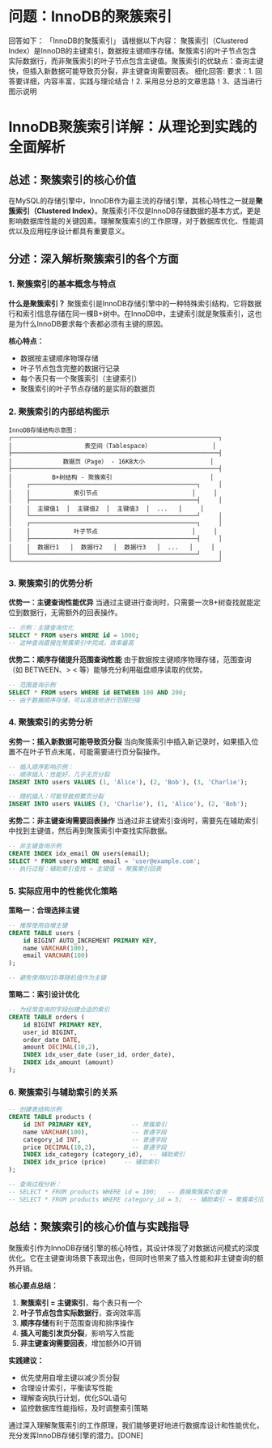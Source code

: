# 问题：InnoDB的聚簇索引
回答如下：
「InnoDB的聚簇索引」 请根据以下内容：
聚簇索引（Clustered Index）是InnoDB的主键索引，数据按主键顺序存储。聚簇索引的叶子节点包含实际数据行，而非聚簇索引的叶子节点包含主键值。聚簇索引的优缺点：查询主键快，但插入新数据可能导致页分裂，非主键查询需要回表。
 细化回答: 
 要求：1. 回答要详细，内容丰富，实践与理论结合！2. 采用总分总的文章思路！3、适当进行图示说明
# InnoDB聚簇索引详解：从理论到实践的全面解析

## 总述：聚簇索引的核心价值

在MySQL的存储引擎中，InnoDB作为最主流的存储引擎，其核心特性之一就是**聚簇索引（Clustered Index）**。聚簇索引不仅是InnoDB存储数据的基本方式，更是影响数据库性能的关键因素。理解聚簇索引的工作原理，对于数据库优化、性能调优以及应用程序设计都具有重要意义。

## 分述：深入解析聚簇索引的各个方面

### 1. 聚簇索引的基本概念与特点

**什么是聚簇索引？**
聚簇索引是InnoDB存储引擎中的一种特殊索引结构，它将数据行和索引信息存储在同一棵B+树中。在InnoDB中，主键索引就是聚簇索引，这也是为什么InnoDB要求每个表都必须有主键的原因。

**核心特点：**
- 数据按主键顺序物理存储
- 叶子节点包含完整的数据行记录
- 每个表只有一个聚簇索引（主键索引）
- 聚簇索引的叶子节点存储的是实际的数据页

### 2. 聚簇索引的内部结构图示

```
InnoDB存储结构示意图：
┌─────────────────────────────────────────────────────────┐
│                    表空间（Tablespace）                 │
├─────────────────────────────────────────────────────────┤
│              数据页（Page） - 16KB大小                  │
├─────────────────────────────────────────────────────────┤
│           B+树结构 - 聚簇索引                           │
│    ┌──────────────────────────────────────────────┐     │
│    │            索引节点                          │     │
│    ├──────────────────────────────────────────────┤     │
│    │  主键值1  │  主键值2  │  主键值3  │  ...   │     │
│    └──────────────────────────────────────────────┘     │
│    ┌──────────────────────────────────────────────┐     │
│    │            叶子节点                          │     │
│    ├──────────────────────────────────────────────┤     │
│    │  数据行1   │  数据行2   │  数据行3   │  ...   │     │
│    └──────────────────────────────────────────────┘     │
└─────────────────────────────────────────────────────────┘
```

### 3. 聚簇索引的优势分析

**优势一：主键查询性能优异**
当通过主键进行查询时，只需要一次B+树查找就能定位到数据行，无需额外的回表操作。

```sql
-- 示例：主键查询优化
SELECT * FROM users WHERE id = 1000;
-- 这种查询直接在聚簇索引中完成，效率最高
```

**优势二：顺序存储提升范围查询性能**
由于数据按主键顺序物理存储，范围查询（如 BETWEEN、> < 等）能够充分利用磁盘顺序读取的优势。

```sql
-- 范围查询示例
SELECT * FROM users WHERE id BETWEEN 100 AND 200;
-- 由于数据顺序存储，可以高效地进行范围扫描
```

### 4. 聚簇索引的劣势分析

**劣势一：插入新数据可能导致页分裂**
当向聚簇索引中插入新记录时，如果插入位置不在叶子节点末尾，可能需要进行页分裂操作。

```sql
-- 插入顺序影响示例：
-- 顺序插入：性能好，几乎无页分裂
INSERT INTO users VALUES (1, 'Alice'), (2, 'Bob'), (3, 'Charlie');

-- 随机插入：可能导致频繁页分裂
INSERT INTO users VALUES (3, 'Charlie'), (1, 'Alice'), (2, 'Bob');
```

**劣势二：非主键查询需要回表操作**
当通过非主键索引查询时，需要先在辅助索引中找到主键值，然后再到聚簇索引中查找实际数据。

```sql
-- 非主键查询示例
CREATE INDEX idx_email ON users(email);
SELECT * FROM users WHERE email = 'user@example.com';
-- 执行过程：辅助索引查找 → 主键值 → 聚簇索引回表
```

### 5. 实际应用中的性能优化策略

**策略一：合理选择主键**
```sql
-- 推荐使用自增主键
CREATE TABLE users (
    id BIGINT AUTO_INCREMENT PRIMARY KEY,
    name VARCHAR(100),
    email VARCHAR(100)
);

-- 避免使用UUID等随机值作为主键
```

**策略二：索引设计优化**
```sql
-- 为经常查询的字段创建合适的索引
CREATE TABLE orders (
    id BIGINT PRIMARY KEY,
    user_id BIGINT,
    order_date DATE,
    amount DECIMAL(10,2),
    INDEX idx_user_date (user_id, order_date),
    INDEX idx_amount (amount)
);
```

### 6. 聚簇索引与辅助索引的关系

```sql
-- 创建表结构示例
CREATE TABLE products (
    id INT PRIMARY KEY,           -- 聚簇索引
    name VARCHAR(100),            -- 普通字段
    category_id INT,              -- 普通字段
    price DECIMAL(10,2),          -- 普通字段
    INDEX idx_category (category_id),  -- 辅助索引
    INDEX idx_price (price)     -- 辅助索引
);

-- 查询过程分析：
-- SELECT * FROM products WHERE id = 100;   -- 直接聚簇索引查询
-- SELECT * FROM products WHERE category_id = 5;  -- 辅助索引 → 聚簇索引回表
```

## 总结：聚簇索引的核心价值与实践指导

聚簇索引作为InnoDB存储引擎的核心特性，其设计体现了对数据访问模式的深度优化。它在主键查询场景下表现出色，但同时也带来了插入性能和非主键查询的额外开销。

**核心要点总结：**
1. **聚簇索引 = 主键索引**，每个表只有一个
2. **叶子节点包含实际数据行**，查询效率高
3. **顺序存储**有利于范围查询和排序操作
4. **插入可能引发页分裂**，影响写入性能
5. **非主键查询需要回表**，增加额外IO开销

**实践建议：**
- 优先使用自增主键以减少页分裂
- 合理设计索引，平衡读写性能
- 理解查询执行计划，优化SQL语句
- 监控数据库性能指标，及时调整索引策略

通过深入理解聚簇索引的工作原理，我们能够更好地进行数据库设计和性能优化，充分发挥InnoDB存储引擎的潜力。[DONE]